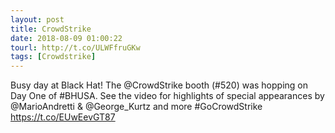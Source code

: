 ```yaml
---
layout: post
title: CrowdStrike
date: 2018-08-09 01:00:22
tourl: http://t.co/ULWFfruGKw
tags: [Crowdstrike]
---
```

Busy day at Black Hat! The @CrowdStrike booth (#520) was hopping on Day One of #BHUSA. See the video for highlights of special appearances by @MarioAndretti &amp; @George_Kurtz and more #GoCrowdStrike https://t.co/EUwEevGT87